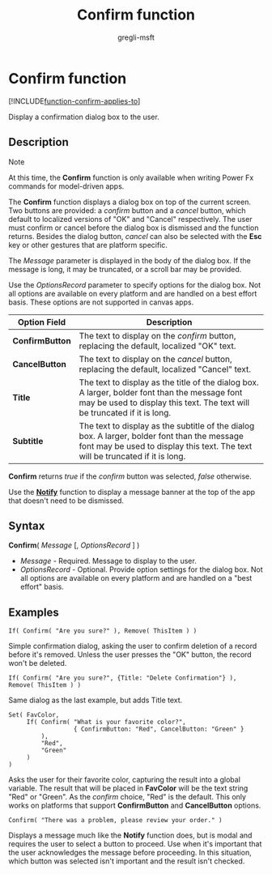 ﻿---
title: Confirm function
description: Reference information for the Confirm function.
author: gregli-msft
ms.subservice: power-fx
ms.topic: reference
ms.custom: canvas
ms.reviewer: nabuthuk
ms.date: 3/22/2024
ms.author: gregli
search.audienceType: 
  - maker
contributors:
  - gregli-msft
  - mduelae
  - gregli
no-loc: ["Confirm"]
---

# Confirm function
[!INCLUDE[function-confirm-applies-to](includes/function-confirm-applies-to.md)]



Display a confirmation dialog box to the user.

## Description

> [!NOTE]
> At this time, the **Confirm** function is only available when writing Power Fx commands for model-driven apps.

The **Confirm** function displays a dialog box on top of the current screen. Two buttons are provided: a *confirm* button and a *cancel* button, which default to localized versions of "OK" and "Cancel" respectively. The user must confirm or cancel before the dialog box is dismissed and the function returns. Besides the dialog button, *cancel* can also be selected with the **Esc** key or other gestures that are platform specific.

The *Message* parameter is displayed in the body of the dialog box. If the message is long, it may be truncated, or a scroll bar may be provided.

Use the *OptionsRecord* parameter to specify options for the dialog box. Not all options are available on every platform and are handled on a best effort basis. These options are not supported in canvas apps.

| Option Field | Description |
|--------------|-------------|
| **ConfirmButton** | The text to display on the *confirm* button, replacing the default, localized "OK" text. |
| **CancelButton** | The text to display on the *cancel* button, replacing the default, localized "Cancel" text.  |
| **Title** | The text to display as the title of the dialog box.  A larger, bolder font than the message font may be used to display this text.  The text will be truncated if it is long. |
| **Subtitle** | The text to display as the subtitle of the dialog box.  A larger, bolder font than the message font may be used to display this text.  The text will be truncated if it is long. |

**Confirm** returns *true* if the *confirm* button was selected, *false* otherwise. 

Use the [**Notify**](function-showerror.md) function to display a message banner at the top of the app that doesn't need to be dismissed.

## Syntax

**Confirm**( *Message* [, *OptionsRecord* ] )

- *Message* - Required. Message to display to the user.
- *OptionsRecord* - Optional.  Provide option settings for the dialog box.  Not all options are available on every platform and are handled on a "best effort" basis.  

## Examples

```power-fx
If( Confirm( "Are you sure?" ), Remove( ThisItem ) )
```

Simple confirmation dialog, asking the user to confirm deletion of a record before it's removed.  Unless the user presses the "OK" button, the record won't be deleted.

```power-fx
If( Confirm( "Are you sure?", {Title: "Delete Confirmation"} ), Remove( ThisItem ) )
```

Same dialog as the last example, but adds Title text. 

```power-fx
Set( FavColor, 
     If( Confirm( "What is your favorite color?", 
                  { ConfirmButton: "Red", CancelButton: "Green" } 
         ), 
         "Red", 
         "Green" 
     ) 
)
```

Asks the user for their favorite color, capturing the result into a global variable.  The result that will be placed in **FavColor** will be the text string "Red" or "Green".  As the *confirm* choice, "Red" is the default.  This only works on platforms that support **ConfirmButton** and **CancelButton** options.

```power-fx
Confirm( "There was a problem, please review your order." )
```

Displays a message much like the **Notify** function does, but is modal and requires the user to select a button to proceed.  Use when it's important that the user acknowledges the message before proceeding.  In this situation, which button was selected isn't important and the result isn't checked.








































































































































